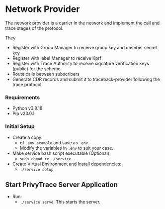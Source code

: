 # Network Provider
The network provider is a carrier in the network and implement the call and trace stages of the protocol. 

They 
- Register with Group Manager to receive group key and member secret key
- Register with label Manager to receive Kprf
- Register with Trace Authority to receive signature verification keys (public) for the scheme.
- Route calls between subscribers
- Generate CDR records and submit it to traceback-provider following the trace protocol


### Requirements
- Python v3.8.18
- Pip v23.0.1

### Initial Setup
- Create a copy:
    - of ```.env.example``` and save as ```.env```.
    - Modify the variables in ```.env``` to suit your case.
- Make service bash script executable (Optional): 
    - ```sudo chmod +x ./service```.
- Create Virtual Environment and Install dependencies: 
    - ```./service setup```


## Start PrivyTrace Server Application
- Run: 
    - ```./service serve```. This starts the server.